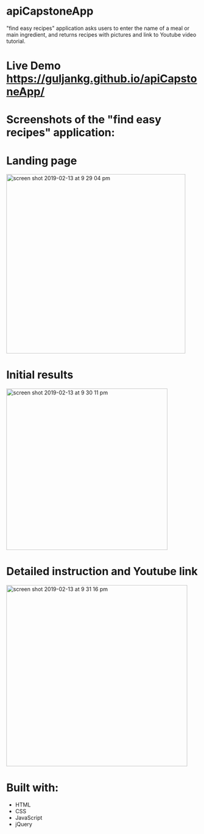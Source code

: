 # apiCapstoneApp
"find easy recipes" application asks users to enter the name of a meal or main ingredient, and returns recipes with pictures and link to Youtube video tutorial. 

# Live Demo https://guljankg.github.io/apiCapstoneApp/

# Screenshots of the "find easy recipes" application:

# Landing page
<img width="470" alt="screen shot 2019-02-13 at 9 29 04 pm" src="https://user-images.githubusercontent.com/42780499/52762910-cff5a580-2fd6-11e9-92ba-a9549a2b9d0f.png">

# Initial results
<img width="423" alt="screen shot 2019-02-13 at 9 30 11 pm" src="https://user-images.githubusercontent.com/42780499/52762913-d3892c80-2fd6-11e9-8f6f-8397fc066b05.png">

# Detailed instruction and Youtube link
<img width="475" alt="screen shot 2019-02-13 at 9 31 16 pm" src="https://user-images.githubusercontent.com/42780499/52762915-d71cb380-2fd6-11e9-8cd3-75bb85abae28.png">

# Built with:
- HTML
- CSS
- JavaScript
- jQuery
